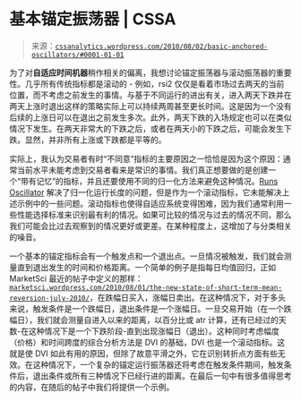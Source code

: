 <!--yml

分类: 未分类

日期：2024 年 5 月 12 日 18:20:17

-->

# 基本锚定振荡器 | CSSA

> 来源：[`cssanalytics.wordpress.com/2010/08/02/basic-anchored-oscillators/#0001-01-01`](https://cssanalytics.wordpress.com/2010/08/02/basic-anchored-oscillators/#0001-01-01)

为了对**自适应时间机器**稍作相关的偏离，我想讨论锚定振荡器与滚动振荡器的重要性。几乎所有传统指标都是滚动的 - 例如，rsi2 仅仅是看着市场过去两天的当前位置，而不考虑之前发生的事情。与基于不同运行的进出有关，进入两天下跌并在两天上涨时退出这样的策略实际上可以持续两周甚至更长时间。这是因为一个没有后续的上涨日可以在退出之前发生多次。此外，两天下跌的入场规定也可以在类似情况下发生。在两天非常大的下跌之后，或者在两天小的下跌之后，可能会发生下跌。显然，并非所有上涨或下跌都是平等的。

实际上，我认为交易者有时“不同意”指标的主要原因之一恰恰是因为这个原因：通常当前水平未能考虑到交易者看来是常识的事情。我们真正想要做的是创建一个“带有记忆”的指标，并且还要使用不同的归一化方法来避免这种情况。[Runs Oscillator](https://cssanalytics.wordpress.com/2010/07/26/runs-oscillator/) 解决了归一化运行长度的问题，但是作为一个滚动指标，它未能解决上述示例中的一些问题。滚动指标也使得自适应系统变得困难，因为我们通常利用一些性能选择标准来识别最有利的情况。如果可比较的情况与过去的情况不同，那么我们可能会比过去观察到的情况更好或更差。在某种程度上，这增加了与分类相关的噪音。

一个基本的锚定指标会有一个触发点和一个退出点。一旦情况被触发，我们就会测量直到退出发生的时间和价格距离。一个简单的例子是指每日均值回归，正如 MarketSci 最近的帖子中定义的那样：[`marketsci.wordpress.com/2010/08/01/the-new-state-of-short-term-mean-reversion-july-2010/`](http://marketsci.wordpress.com/2010/08/01/the-new-state-of-short-term-mean-reversion-july-2010/)，在跌幅日买入，涨幅日卖出。在这种情况下，对于多头来说，触发条件是一个跌幅日，退出条件是一个涨幅日。一旦交易开始（在一个跌幅日），我们就会测量自进入以来的距离，以百分比或 atr 计算，还有已经过的天数-在这种情况下是一个下跌阶段-直到出现涨幅日（退出）。这种同时考虑幅度（价格）和时间跨度的综合分析方法是 DVI 的基础，DVI 也是一个滚动指标。这就是使 DVI 如此有用的原因，但除了故意平滑之外，它在识别转折点方面有些无效。在这种情况下，一个复杂的锚定运行振荡器还将考虑在触发条件期间，触发条件后，退出条件或所有三种情况下已经行进的距离。在最后一句中有很多值得思考的内容，在随后的帖子中我们将提供一个示例。
